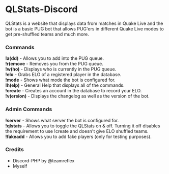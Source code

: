 # QLStats-Discord
QLStats is a website that displays data from matches in Quake Live and the bot is a basic PUG bot that allows PUG'ers in different Quake Live modes to get pre-shuffled teams and much more.

### Commands
**!a(dd)** - Allows you to add into the PUG queue.  
**!r(emove** - Removes you from the PUG queue.  
**!w(ho)** - Displays who is currently in the PUG queue.  
**!elo** - Grabs ELO of a registered player in the database.  
**!mode** - Shows what mode the bot is configured for.  
**!h(elp)** - General Help that displays all of the commands.  
**!create** - Creates an account in the database to record your ELO.  
**!v(ersion)** - Displays the changelog as well as the version of the bot.  
 
### Admin Commands
**!server** - Shows what server the bot is configured for.  
**!qlstats** - Allows you to toggle the QLStats on & off. Turning it off disables the requirement to use !create and doesn't give ELO shuffled teams.  
**!fakeadd** - Allows you to add fake players (only for testing purposes).  

### Credits
 - Discord-PHP by @teamreflex  
 - Myself  
